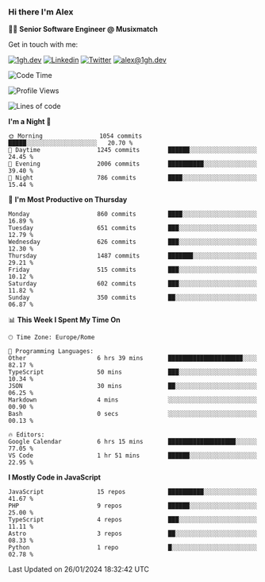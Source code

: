 ### Hi there I'm Alex

👨‍💻 __Senior Software Engineer @ Musixmatch__

Get in touch with me:

[![1gh.dev](https://img.shields.io/static/v1?label=1gh.dev&message=%20&color=red&logo=&style=flat-square&logoColor=white)](https://www.1gh.dev/)
[![Linkedin](https://img.shields.io/static/v1?label=Linkedin&message=%20&color=blue&logo=Linkedin&style=flat-square&logoColor=white)](https://linkedin.com/in/alexghirelli)
[![Twitter](https://img.shields.io/static/v1?label=Twitter&message=%20&color=blue&logo=Twitter&style=flat-square&logoColor=white)](https://twitter.com/alexGhirelli)
[![alex@1gh.dev](https://img.shields.io/static/v1?label=alex@1gh.dev&message=%20&color=red&logo=gmail&style=flat-square&logoColor=white)](mailto:alex@1gh.dev)

<!--START_SECTION:waka-->
![Code Time](http://img.shields.io/badge/Code%20Time-7%2C673%20hrs%2042%20mins-blue)

![Profile Views](http://img.shields.io/badge/Profile%20Views-0-blue)

![Lines of code](https://img.shields.io/badge/From%20Hello%20World%20I%27ve%20Written-25.3%20million%20lines%20of%20code-blue)

**I'm a Night 🦉** 

```text
🌞 Morning                1054 commits        █████░░░░░░░░░░░░░░░░░░░░   20.70 % 
🌆 Daytime                1245 commits        ██████░░░░░░░░░░░░░░░░░░░   24.45 % 
🌃 Evening                2006 commits        ██████████░░░░░░░░░░░░░░░   39.40 % 
🌙 Night                  786 commits         ████░░░░░░░░░░░░░░░░░░░░░   15.44 % 
```
📅 **I'm Most Productive on Thursday** 

```text
Monday                   860 commits         ████░░░░░░░░░░░░░░░░░░░░░   16.89 % 
Tuesday                  651 commits         ███░░░░░░░░░░░░░░░░░░░░░░   12.79 % 
Wednesday                626 commits         ███░░░░░░░░░░░░░░░░░░░░░░   12.30 % 
Thursday                 1487 commits        ███████░░░░░░░░░░░░░░░░░░   29.21 % 
Friday                   515 commits         ███░░░░░░░░░░░░░░░░░░░░░░   10.12 % 
Saturday                 602 commits         ███░░░░░░░░░░░░░░░░░░░░░░   11.82 % 
Sunday                   350 commits         ██░░░░░░░░░░░░░░░░░░░░░░░   06.87 % 
```


📊 **This Week I Spent My Time On** 

```text
🕑︎ Time Zone: Europe/Rome

💬 Programming Languages: 
Other                    6 hrs 39 mins       █████████████████████░░░░   82.17 % 
TypeScript               50 mins             ███░░░░░░░░░░░░░░░░░░░░░░   10.34 % 
JSON                     30 mins             ██░░░░░░░░░░░░░░░░░░░░░░░   06.25 % 
Markdown                 4 mins              ░░░░░░░░░░░░░░░░░░░░░░░░░   00.90 % 
Bash                     0 secs              ░░░░░░░░░░░░░░░░░░░░░░░░░   00.13 % 

🔥 Editors: 
Google Calendar          6 hrs 15 mins       ███████████████████░░░░░░   77.05 % 
VS Code                  1 hr 51 mins        ██████░░░░░░░░░░░░░░░░░░░   22.95 % 
```

**I Mostly Code in JavaScript** 

```text
JavaScript               15 repos            ██████████░░░░░░░░░░░░░░░   41.67 % 
PHP                      9 repos             ██████░░░░░░░░░░░░░░░░░░░   25.00 % 
TypeScript               4 repos             ███░░░░░░░░░░░░░░░░░░░░░░   11.11 % 
Astro                    3 repos             ██░░░░░░░░░░░░░░░░░░░░░░░   08.33 % 
Python                   1 repo              █░░░░░░░░░░░░░░░░░░░░░░░░   02.78 % 
```




 Last Updated on 26/01/2024 18:32:42 UTC
<!--END_SECTION:waka-->
